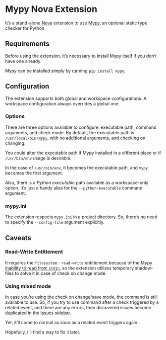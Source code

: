 # Mypy Nova Extension

It’s a stand-alone [Nova](https://nova.app) extension to use
[Mypy](https://github.com/python/mypy), an optional static type checker for Python.

## Requirements

Before using the extension, it’s necessary to install Mypy itself if you don’t
have one already.

Mypy can be installed simply by running `pip install mypy`.

## Configuration

The extension supports both global and workspace configurations.
A workspace configuration always overrides a global one.

### Options

There are three options available to configure: executable path, command arguments,
and check mode. By default, the executable path is `/usr/local/bin/mypy`, with
no additional arguments, and checking on changing.

You could alter the executable path if Mypy installed in a different place
or if `/usr/bin/env` usage is desirable.

In the case of `/usr/bin/env`, it becomes the executable path, and `mypy` becomes
the first argument.

Also, there is a _Python executable_ path available as a workspace-only option.
It’s just a handy alias for the `--python-executable` command argument.

### mypy.ini

The extension respects `mypy.ini` in a project directory. So, there’s no need to
specify the `--config-file` argument explicitly.

## Caveats

### Read-Write Entitlement

It requires the `filesystem: read-write` entitlement because of the Mypy [inability
to read from `stdin`](https://github.com/python/mypy/issues/2119), so the extension
utilizes temporary shadow-files to solve it in case of check on change mode.

### Using mixed mode

In case you’re using the check on change/save mode, the command is still available
to use. So, if you try to use command after a check triggered by a related event, and
there are any errors, then discovered issues become duplicated in the Issues sidebar.

Yet, it’ll come to normal as soon as a related event triggers again.

Hopefully, I’ll find a way to fix it later.

